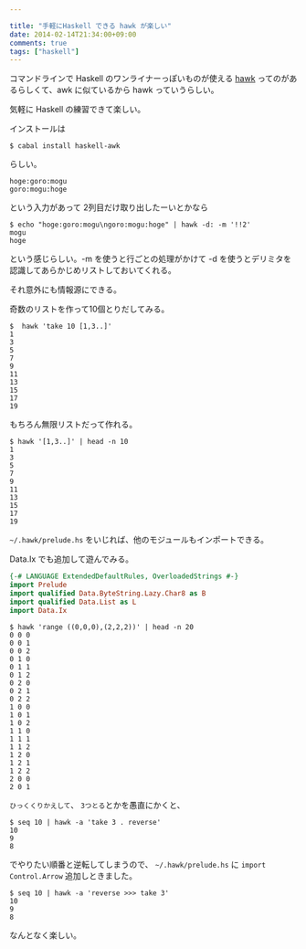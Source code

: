 ```yaml
---

title: "手軽にHaskell できる hawk が楽しい"
date: 2014-02-14T21:34:00+09:00
comments: true
tags: ["haskell"]
---
```


コマンドラインで Haskell のワンライナーっぽいものが使える [hawk](https://github.com/gelisam/hawk) ってのがあるらしくて、awk に似ているから hawk っていうらしい。

気軽に Haskell の練習できて楽しい。

インストールは

```
$ cabal install haskell-awk
```

らしい。

```
hoge:goro:mogu
goro:mogu:hoge
```

という入力があって 2列目だけ取り出したーいとかなら

```
$ echo "hoge:goro:mogu\ngoro:mogu:hoge" | hawk -d: -m '!!2'
mogu
hoge
```

という感じらしい。-m を使うと行ごとの処理がかけて -d を使うとデリミタを認識してあらかじめリストしておいてくれる。

それ意外にも情報源にできる。

奇数のリストを作って10個とりだしてみる。

```
$  hawk 'take 10 [1,3..]'
1
3
5
7
9
11
13
15
17
19
```

もちろん無限リストだって作れる。


```
$ hawk '[1,3..]' | head -n 10
1
3
5
7
9
11
13
15
17
19
```

`~/.hawk/prelude.hs` をいじれば、他のモジュールもインポートできる。

Data.Ix でも追加して遊んでみる。

```haskell
{-# LANGUAGE ExtendedDefaultRules, OverloadedStrings #-}
import Prelude
import qualified Data.ByteString.Lazy.Char8 as B
import qualified Data.List as L
import Data.Ix
```

```
$ hawk 'range ((0,0,0),(2,2,2))' | head -n 20
0 0 0
0 0 1
0 0 2
0 1 0
0 1 1
0 1 2
0 2 0
0 2 1
0 2 2
1 0 0
1 0 1
1 0 2
1 1 0
1 1 1
1 1 2
1 2 0
1 2 1
1 2 2
2 0 0
2 0 1
```

`ひっくくりかえして`、 `3つとる`とかを愚直にかくと、

```
$ seq 10 | hawk -a 'take 3 . reverse'
10
9
8
```

でやりたい順番と逆転してしまうので、 `~/.hawk/prelude.hs` に `import Control.Arrow` 追加しときました。

```
$ seq 10 | hawk -a 'reverse >>> take 3'
10
9
8
```

なんとなく楽しい。
